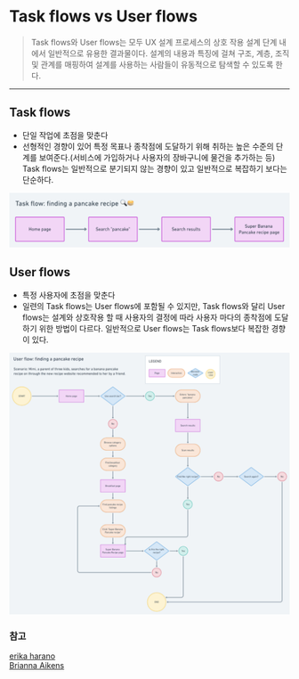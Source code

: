 # Task flows vs User flows

> Task flows와 User flows는 모두 UX 설계 프로세스의 상호 작용 설계 단계 내에서 일반적으로 유용한 결과물이다. 설계의 내용과 특징에 걸쳐 구조, 계층, 조직 및 관계를 매핑하여 설계를 사용하는 사람들이 유동적으로 탐색할 수 있도록 한다.

---

## Task flows

- 단일 작업에 초점을 맞춘다
- 선형적인 경향이 있어 특정 목표나 종착점에 도달하기 위해 취하는 높은 수준의 단계를 보여준다.(서비스에 가입하거나 사용자의 장바구니에 물건을 추가하는 등) Task flows는 일반적으로 분기되지 않는 경향이 있고 일반적으로 복잡하기 보다는 단순하다.

![taskflow_findpancake](./img/taskflow_findpancake.png)

## User flows

- 특정 사용자에 초점을 맞춘다
- 일련의 Task flows는 User flows에 포함될 수 있지만, Task flows와 달리 User flows는 설계와 상호작용 할 때 사용자의 결정에 따라 사용자 마다의 종착점에 도달하기 위한 방법이 다르다. 일반적으로 User flows는 Task flows보다 복잡한 경향이 있다.

![userflow_findpancake](./img/userflow_findpancake.png)

### 참고

[erika harano](https://medium.com/erika-harano/ux-task-flows-versus-user-flows-as-demonstrated-by-pancakes-896e78a98026)  
[Brianna Aikens](https://medium.com/@briannacaikens/flowcharts-user-flows-and-task-flows-oh-my-b866e7abf6a0)
